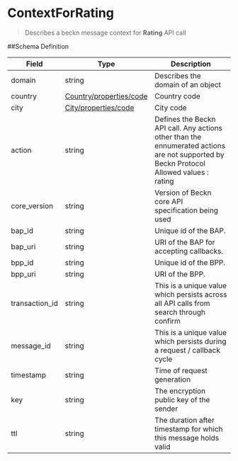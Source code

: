# ContextForRating

> Describes a beckn message context for **Rating** API call

##Schema Definition

| **Field**      | **Type**                                                                     | **Description**                                                                                                                              |
| -------------- | ---------------------------------------------------------------------------- | -------------------------------------------------------------------------------------------------------------------------------------------- |
| domain         | string                                                                       | Describes the domain of an object                                                                                                            |
| country        | [Country/properties/code](/reference/0.9.3/core/schema-reference/country) | Country code                                                                                                                                 |
| city           | [City/properties/code](/reference/0.9.3/core/schema-reference/city)       | City code                                                                                                                                    |
| action         | string                                                                       | Defines the Beckn API call. Any actions other than the ennumerated actions are not supported by Beckn Protocol <br/> Allowed values : rating |
| core_version   | string                                                                       | Version of Beckn core API specification being used                                                                                           |
| bap_id         | string                                                                       | Unique id of the BAP.                                                                                                                        |
| bap_uri        | string                                                                       | URI of the BAP for accepting callbacks.                                                                                                      |
| bpp_id         | string                                                                       | Unique id of the BPP.                                                                                                                        |
| bpp_uri        | string                                                                       | URI of the BPP.                                                                                                                              |
| transaction_id | string                                                                       | This is a unique value which persists across all API calls from search through confirm                                                       |
| message_id     | string                                                                       | This is a unique value which persists during a request / callback cycle                                                                      |
| timestamp      | string                                                                       | Time of request generation                                                                                                                   |
| key            | string                                                                       | The encryption public key of the sender                                                                                                      |
| ttl            | string                                                                       | The duration after timestamp for which this message holds valid                                                                              |
